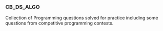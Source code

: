 ### CB_DS_ALGO
Collection of Programming questions solved for practice including some questions from competitive programming contests.
